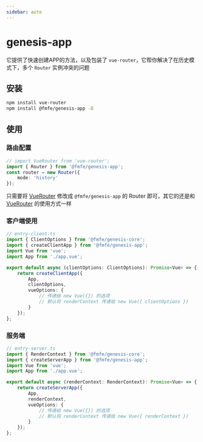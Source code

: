 ```yaml
---
sidebar: auto
---
```

# genesis-app
它提供了快速创建APP的方法，以及包装了 `vue-router`，它帮你解决了在历史模式下，多个 `Router` 实例冲突的问题

## 安装
```bash
npm install vue-router
npm install @fmfe/genesis-app -D
```

## 使用
### 路由配置
```typescript
// import VueRouter from 'vue-router';
import { Router } from '@fmfe/genesis-app';
const router = new Router({
    mode: 'history'
});
```
只需要将 [VueRouter](https://github.com/vuejs/vue-router) 修改成 `@fmfe/genesis-app` 的 Router 即可，其它的还是和 [VueRouter](https://github.com/vuejs/vue-router) 的使用方式一样
### 客户端使用
```typescript
// entry-client.ts
import { ClientOptions } from '@fmfe/genesis-core';
import { createClientApp } from '@fmfe/genesis-app';
import Vue from 'vue';
import App from './app.vue';

export default async (clientOptions: ClientOptions): Promise<Vue> => {
    return createClientApp({
        App,
        clientOptions,
        vueOptions: {
            // 传递给 new Vue({}) 的选项
            // 默认将 renderContext 传递给 new Vue({ clientOptions })
        }
    });
};

```
### 服务端
```typescript
// entry-server.ts
import { RenderContext } from '@fmfe/genesis-core';
import { createServerApp } from '@fmfe/genesis-app';
import Vue from 'vue';
import App from './app.vue';

export default async (renderContext: RenderContext): Promise<Vue> => {
    return createServerApp({
        App,
        renderContext,
        vueOptions: {
            // 传递给 new Vue({}) 的选项
            // 默认将 renderContext 传递给 new Vue({ renderContext })
        }
    });
};

```